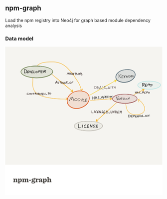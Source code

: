 ## npm-graph

Load the npm registry into Neo4j for graph based module dependency analysis

### Data model

![](img/npm-graph-model.png)


